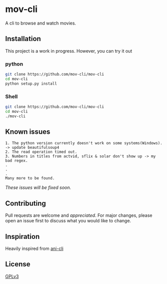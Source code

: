 # mov-cli

A cli to browse and watch movies.

## Installation
This project is a work in progress.
However, you can try it out

### python

```bash
git clone https://github.com/mov-cli/mov-cli
cd mov-cli
python setup.py install
```
### Shell

```bash
git clone https://github.com/mov-cli/mov-cli
cd mov-cli
./mov-cli
```

## Known issues

```
1. The python version currently doesn't work on some systems(Windows). -> update beautifulsoup4
2. The read operation timed out.
3. Numbers in titles from actvid, sflix & solar don't show up -> my bad regex.
.
.
.
Many more to be found.
```
*These issues will be fixed soon.*
## Contributing
Pull requests are welcome and *appreciated*. For major changes, please open an issue first to discuss what you would like to change.

## Inspiration
Heavily inspired from [ani-cli](https://github.com/pystardust/ani-cli)

## License
[GPLv3](https://choosealicense.com/licenses/gpl-3.0/)
